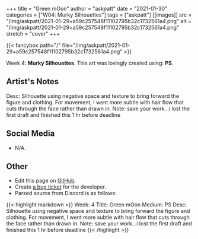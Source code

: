 +++
title =       "Green mOon"
author =      "askpatt"
date =        "2021-01-30"
categories =  ["W04: Murky Silhouettes"]
tags =        ["askpatt"]
[[images]]
                      src = "/img/askpatt/2021-01-29+a59c257548f11102795b32c1732561a4.png"
                      alt = "/img/askpatt/2021-01-29+a59c257548f11102795b32c1732561a4.png"
                      stretch = "cover"
+++


{{< fancybox path="/" file="/img/askpatt/2021-01-29+a59c257548f11102795b32c1732561a4.png" >}}


Week 4: **Murky Silhouettes**. This art was lovingly created using: **PS**.

## Artist's Notes

Desc: Silhouette using negative space and texture to bring forward the figure  and clothing. For movement, I went more subtle with hair flow that cuts through the face rather than drawn in. 
Note: save your work...i lost the first draft and finished this 1 hr before deadline

## Social Media

- N/A.

## Other

- Edit this page on [GitHub](https://github.com/teaminkling/web-refresh/edit/main/blog/content/blog/askpatt-week-4-54e5.md).
- Create [a bug ticket](https://github.com/teaminkling/web-refresh/issues/new?assignees=&labels=bug&template=problem-report.md&title=) for the developer.
- Parsed source from Discord is as follows:

{{< highlight markdown >}}
Week: 4
Title: Green mOon
Medium: PS
Desc: Silhouette using negative space and texture to bring forward the figure  and clothing. For movement, I went more subtle with hair flow that cuts through the face rather than drawn in. 
Note: save your work...i lost the first draft and finished this 1 hr before deadline
{{< /highlight >}}